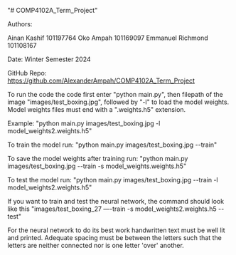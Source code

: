 "# COMP4102A_Term_Project" 

Authors:

Ainan Kashif        101197764
Oko Ampah           101169097
Emmanuel Richmond   101108167 

Date: Winter Semester 2024 

GitHub Repo:    https://github.com/AlexanderAmpah/COMP4102A_Term_Project

To run the code the code first enter "python main.py", then filepath of the image "images/test_boxing.jpg", followed by "-l" to load the model weights. Model weights files must end with a ".weights.h5" extension.

Example: "python main.py images/test_boxing.jpg -l model_weights2.weights.h5" 

To train the model run: "python main.py images/test_boxing.jpg --train"

To save the model weights after training run: "python main.py images/test_boxing.jpg --train -s model_weights.weights.h5"

To test the model run: "python main.py images/test_boxing.jpg --train -l model_weights2.weights.h5"

If you want to train and test the neural network, the command should look like this "images/test_boxing_27 —-train -s model_weights2.weights.h5 --test"

For the neural network to do its best work handwritten text must be well lit and printed. 
Adequate spacing must be between the letters such that the letters are neither connected nor is one letter 'over' another.
